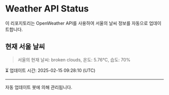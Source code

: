 
# Weather API Status

이 리포지토리는 OpenWeather API를 사용하여 서울의 날씨 정보를 자동으로 업데이트합니다.

## 현재 서울 날씨
> 서울의 현재 날씨: broken clouds, 온도: 5.76°C, 습도: 70%

⏳ 업데이트 시간: 2025-02-15 09:28:10 (UTC)

---
자동 업데이트 봇에 의해 관리됩니다.
